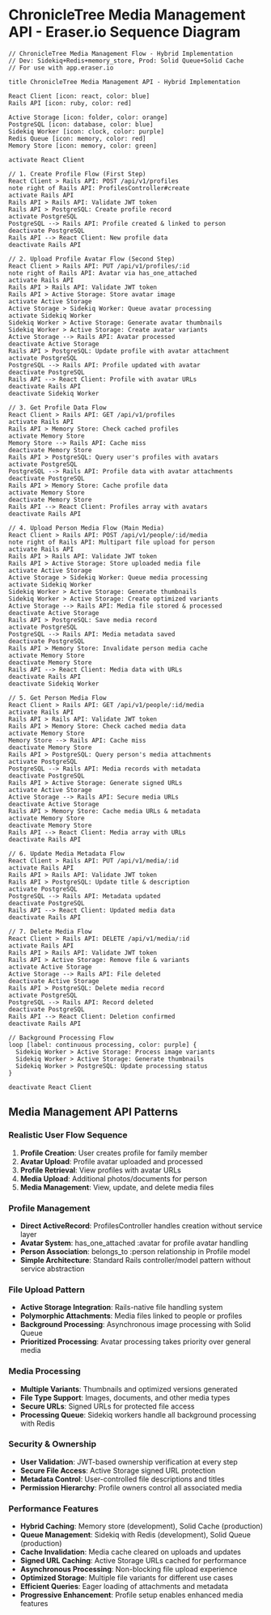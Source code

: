# ChronicleTree Media Management API - Eraser.io Sequence Diagram

```
// ChronicleTree Media Management Flow - Hybrid Implementation
// Dev: Sidekiq+Redis+memory_store, Prod: Solid Queue+Solid Cache
// For use with app.eraser.io

title ChronicleTree Media Management API - Hybrid Implementation

React Client [icon: react, color: blue]
Rails API [icon: ruby, color: red]

Active Storage [icon: folder, color: orange]
PostgreSQL [icon: database, color: blue]
Sidekiq Worker [icon: clock, color: purple]
Redis Queue [icon: memory, color: red]
Memory Store [icon: memory, color: green]

activate React Client

// 1. Create Profile Flow (First Step)
React Client > Rails API: POST /api/v1/profiles
note right of Rails API: ProfilesController#create
activate Rails API
Rails API > Rails API: Validate JWT token
Rails API > PostgreSQL: Create profile record
activate PostgreSQL
PostgreSQL --> Rails API: Profile created & linked to person
deactivate PostgreSQL
Rails API --> React Client: New profile data
deactivate Rails API

// 2. Upload Profile Avatar Flow (Second Step)
React Client > Rails API: PUT /api/v1/profiles/:id
note right of Rails API: Avatar via has_one_attached
activate Rails API
Rails API > Rails API: Validate JWT token
Rails API > Active Storage: Store avatar image
activate Active Storage
Active Storage > Sidekiq Worker: Queue avatar processing
activate Sidekiq Worker
Sidekiq Worker > Active Storage: Generate avatar thumbnails
Sidekiq Worker > Active Storage: Create avatar variants
Active Storage --> Rails API: Avatar processed
deactivate Active Storage
Rails API > PostgreSQL: Update profile with avatar attachment
activate PostgreSQL
PostgreSQL --> Rails API: Profile updated with avatar
deactivate PostgreSQL
Rails API --> React Client: Profile with avatar URLs
deactivate Rails API
deactivate Sidekiq Worker

// 3. Get Profile Data Flow
React Client > Rails API: GET /api/v1/profiles
activate Rails API
Rails API > Memory Store: Check cached profiles
activate Memory Store
Memory Store --> Rails API: Cache miss
deactivate Memory Store
Rails API > PostgreSQL: Query user's profiles with avatars
activate PostgreSQL
PostgreSQL --> Rails API: Profile data with avatar attachments
deactivate PostgreSQL
Rails API > Memory Store: Cache profile data
activate Memory Store
deactivate Memory Store
Rails API --> React Client: Profiles array with avatars
deactivate Rails API

// 4. Upload Person Media Flow (Main Media)
React Client > Rails API: POST /api/v1/people/:id/media
note right of Rails API: Multipart file upload for person
activate Rails API
Rails API > Rails API: Validate JWT token
Rails API > Active Storage: Store uploaded media file
activate Active Storage
Active Storage > Sidekiq Worker: Queue media processing
activate Sidekiq Worker
Sidekiq Worker > Active Storage: Generate thumbnails
Sidekiq Worker > Active Storage: Create optimized variants
Active Storage --> Rails API: Media file stored & processed
deactivate Active Storage
Rails API > PostgreSQL: Save media record
activate PostgreSQL
PostgreSQL --> Rails API: Media metadata saved
deactivate PostgreSQL
Rails API > Memory Store: Invalidate person media cache
activate Memory Store
deactivate Memory Store
Rails API --> React Client: Media data with URLs
deactivate Rails API
deactivate Sidekiq Worker

// 5. Get Person Media Flow
React Client > Rails API: GET /api/v1/people/:id/media
activate Rails API
Rails API > Rails API: Validate JWT token
Rails API > Memory Store: Check cached media data
activate Memory Store
Memory Store --> Rails API: Cache miss
deactivate Memory Store
Rails API > PostgreSQL: Query person's media attachments
activate PostgreSQL
PostgreSQL --> Rails API: Media records with metadata
deactivate PostgreSQL
Rails API > Active Storage: Generate signed URLs
activate Active Storage
Active Storage --> Rails API: Secure media URLs
deactivate Active Storage
Rails API > Memory Store: Cache media URLs & metadata
activate Memory Store
deactivate Memory Store
Rails API --> React Client: Media array with URLs
deactivate Rails API

// 6. Update Media Metadata Flow
React Client > Rails API: PUT /api/v1/media/:id
activate Rails API
Rails API > Rails API: Validate JWT token
Rails API > PostgreSQL: Update title & description
activate PostgreSQL
PostgreSQL --> Rails API: Metadata updated
deactivate PostgreSQL
Rails API --> React Client: Updated media data
deactivate Rails API

// 7. Delete Media Flow
React Client > Rails API: DELETE /api/v1/media/:id
activate Rails API
Rails API > Rails API: Validate JWT token
Rails API > Active Storage: Remove file & variants
activate Active Storage
Active Storage --> Rails API: File deleted
deactivate Active Storage
Rails API > PostgreSQL: Delete media record
activate PostgreSQL
PostgreSQL --> Rails API: Record deleted
deactivate PostgreSQL
Rails API --> React Client: Deletion confirmed
deactivate Rails API

// Background Processing Flow
loop [label: continuous processing, color: purple] {
  Sidekiq Worker > Active Storage: Process image variants
  Sidekiq Worker > Active Storage: Generate thumbnails
  Sidekiq Worker > PostgreSQL: Update processing status
}

deactivate React Client
```

## Media Management API Patterns

### Realistic User Flow Sequence
1. **Profile Creation**: User creates profile for family member
2. **Avatar Upload**: Profile avatar uploaded and processed
3. **Profile Retrieval**: View profiles with avatar URLs
4. **Media Upload**: Additional photos/documents for person
5. **Media Management**: View, update, and delete media files

### Profile Management
- **Direct ActiveRecord**: ProfilesController handles creation without service layer
- **Avatar System**: has_one_attached :avatar for profile avatar handling
- **Person Association**: belongs_to :person relationship in Profile model
- **Simple Architecture**: Standard Rails controller/model pattern without service abstraction

### File Upload Pattern
- **Active Storage Integration**: Rails-native file handling system
- **Polymorphic Attachments**: Media files linked to people or profiles
- **Background Processing**: Asynchronous image processing with Solid Queue
- **Prioritized Processing**: Avatar processing takes priority over general media

### Media Processing
- **Multiple Variants**: Thumbnails and optimized versions generated
- **File Type Support**: Images, documents, and other media types
- **Secure URLs**: Signed URLs for protected file access
- **Processing Queue**: Sidekiq workers handle all background processing with Redis

### Security & Ownership
- **User Validation**: JWT-based ownership verification at every step
- **Secure File Access**: Active Storage signed URL protection
- **Metadata Control**: User-controlled file descriptions and titles
- **Permission Hierarchy**: Profile owners control all associated media

### Performance Features
- **Hybrid Caching**: Memory store (development), Solid Cache (production)
- **Queue Management**: Sidekiq with Redis (development), Solid Queue (production)
- **Cache Invalidation**: Media cache cleared on uploads and updates
- **Signed URL Caching**: Active Storage URLs cached for performance
- **Asynchronous Processing**: Non-blocking file upload experience
- **Optimized Storage**: Multiple file variants for different use cases
- **Efficient Queries**: Eager loading of attachments and metadata
- **Progressive Enhancement**: Profile setup enables enhanced media features
